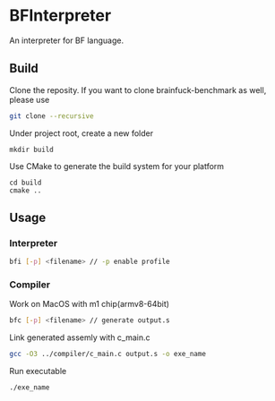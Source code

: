 # BFInterpreter
An interpreter for BF language.
## Build
Clone the reposity. If you want to clone brainfuck-benchmark as well, please use
```bash
git clone --recursive 
```
Under project root, create a new folder
```
mkdir build
```
Use CMake to generate the build system for your platform
```
cd build
cmake ..
```
## Usage
### Interpreter
```bash
bfi [-p] <filename> // -p enable profile
```
### Compiler
Work on MacOS with m1 chip(armv8-64bit)
```bash
bfc [-p] <filename> // generate output.s
```
Link generated assemly with c_main.c
```bash
gcc -O3 ../compiler/c_main.c output.s -o exe_name
```
Run executable
```bash
./exe_name
```
